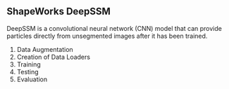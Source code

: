 ## ShapeWorks DeepSSM
DeepSSM is a convolutional neural network (CNN) model that can provide particles directly from unsegmented images after it has been trained. 

1. Data Augmentation
2. Creation of Data Loaders
3. Training
4. Testing
5. Evaluation
